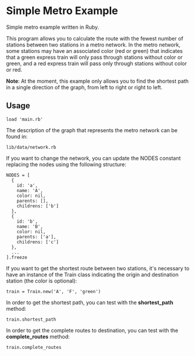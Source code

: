 # Simple Metro Example

Simple metro example written in Ruby.

This program allows you to calculate the route with the fewest number of stations between two stations in a metro network. In the metro network, some stations may have an associated color (red or green) that indicates that a green express train will only pass through stations without color or green, and a red express train will pass only through stations without color or red.

**Note**: At the moment, this example only allows you to find the shortest path in a single direction of the graph, from left to right or right to left.

## Usage

```
load 'main.rb'
```

The description of the graph that represents the metro network can be found in:

```
lib/data/network.rb
```

If you want to change the network, you can update the NODES constant replacing the nodes using the following structure:

```
NODES = [
  {
    id: 'a',
    name: 'A',
    color: nil,
    parents: [],
    childrens: ['b']
  },
  {
    id: 'b',
    name: 'B',
    color: nil,
    parents: ['a'],
    childrens: ['c']
  },
  ...
].freeze
```

If you want to get the shortest route between two stations, it's necessary to have an instance of the Train class indicating the origin and destination station (the color is optional):

```
train = Train.new('A', 'F', 'green')

```

In order to get the shortest path, you can test with the **shortest_path** method:

```
train.shortest_path
```

In order to get the complete routes to destination, you can test with the **complete_routes** method:

```
train.complete_routes
```
